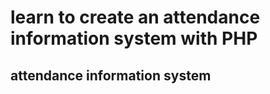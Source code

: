 # learn to create an attendance information system with PHP

<h2>attendance information system</h2>
